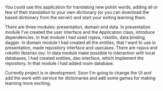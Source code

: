 You could use this application for translating new polish words, adding all or few of their translation to your own dictionary (or you can download the based dictionary from the server) and start your exiting learning them.

There are three modules: presentation, domain and data. In presentation module I've created the user interface and the Application class, introduce dependencies. In that module I had used rxjava, rxkotlin, data binding, dagger. In domain module I had created all the entities, that I want to use in presentation, made repository interface and usecases. There are rxjava and rxkotlin libraries too. In data module make possible to interaction with local databases, I had created entities, dao interface, which implement the repository. In that module I had added room database.

Currently project is in development. Soon I'm going to change the UI and add the work with service for dictionaries and add some games for making learning more exciting.
